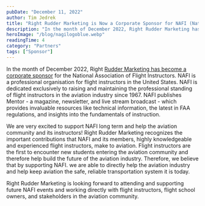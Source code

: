 ```yaml
---
pubDate: "December 11, 2022"
author: Tim Jedrek
title: "Right Rudder Marketing is Now a Corporate Sponsor for NAFI (National Association of Flight Instructors)"
description: "In the month of December 2022, Right Rudder Marketing has become a corporate sponsor for the National Association of Flight Instructors.  NAFI is a professional organisation for flight instructors in the United States.  NAFI is dedicated exclusively to raising and maintaining the professional standing of flight instructors in the aviation industry since 1967."
heroImage: "/blog/nagilogoblue.webp"
readingTime: 4
category: "Partners"
tags: ["Sponsor"]
---
```


In the month of December 2022, Right [Rudder Marketing has become a corporate sponsor](https://www.nafinet.org/sponsors) for the National Association of Flight Instructors. NAFI is a professional organisation for flight instructors in the United States. NAFI is dedicated exclusively to raising and maintaining the professional standing of flight instructors in the aviation industry since 1967. NAFI publishes Mentor - a magazine, newsletter, and live stream broadcast - which provides invaluable resources like technical information, the latest in FAA regulations, and insights into the fundamentals of instruction.

We are very excited to support NAFI long term and help the aviation community and its instructors! Right Rudder Marketing recognizes the important contributions that NAFI and its members, highly knowledgeable and experienced flight instructors, make to aviation. Flight instructors are the first to encounter new students entering the aviation community and therefore help build the future of the aviation industry. Therefore, we believe that by supporting NAFI. we are able to directly help the aviation industry and help keep aviation the safe, reliable transportation system it is today.

Right Rudder Marketing is looking forward to attending and supporting future NAFI events and working directly with flight instructors, flight school owners, and stakeholders in the aviation community.

